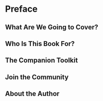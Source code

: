 # Preface


## What Are We Going to Cover?


## Who Is This Book For?


## The Companion Toolkit


## Join the Community


## About the Author
